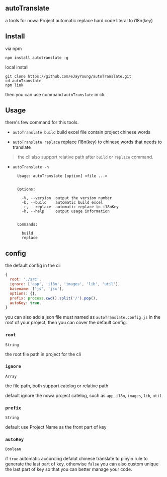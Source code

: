 ## autoTranslate

a tools for nowa Project automatic replace hard code literal to i18n(key)

## Install

via npm
```
npm install autotranslate -g
```

local install
```
git clone https://github.com/eJayYoung/autoTranslate.git
cd autoTranslate
npm link
```

then you can use command `autoTranslate` in cli.

## Usage

there's few command for this tools.

- `autoTranslate build` build excel file contain project chinese words

- `autoTranslate replace` replace i18n(key) to chinese words that needs to translate

> the cli also support relative path after `build` or `replace` command.

- `autoTranslate -h`

  ```
    Usage: autoTranslate [option] <file ...>


    Options:

      -V, --version  output the version number
      -b, --build    automatic build excel
      -r, --replace  automatic replace to i18nKey
      -h, --help     output usage information


    Commands:

      build
      replace
  ```

## config

the default config in the cli
```js
{
  root: './src',
  ignore: ['app', 'i18n', 'images', 'lib', 'util'],
  basename: ['js', 'jsx'],
  options: {},
  prefix: process.cwd().split('/').pop(),
  autoKey: true,
}
```

you can also add a json file must named as `autoTranslate.config.js` in the root of your project, then you can cover the default config.

### `root`

`String`

the root file path in project for the cli

### `ignore`

`Array`

the file path, both support catelog or relative path

default ignore the nowa project catelog, such as `app`, `i18n`, `images`, `lib`, `util`

### `prefix`

`String`

default use Project Name as the front part of key

### `autoKey`

`Boolean`

if `true` automatic according defalut chinese translate to pinyin rule to generate the last part of key, otherwise `false` you can also custom unique the last part of key so that you can better manage your code.




